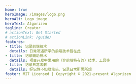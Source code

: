 ```yaml
---
home: true
heroImage: /images/logo.png
heroAlt: Logo image
heroText: Algorizen
tagline: Creator
# actionText: Get Started
# actionLink: /guide/
features:
- title: 记录前端技术
  details: 日常所遇所学的前端技术皆在此
- title: 记录辅助技术
  details: 项目开发中常用的（非前端特有的）技术、工具等
- title: 记录日常零散
  details: 好记性不如烂笔头，记录日常所思所想
footer: MIT Licensed | Copyright © 2021-present Algorizen
---
```

